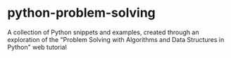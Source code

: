 # python-problem-solving
A collection of Python snippets and examples, created through an exploration of the "Problem Solving with Algorithms and Data Structures in Python" web tutorial
